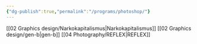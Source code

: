 ```yaml
---
{"dg-publish":true,"permalink":"/programs/photoshop/"}
---
```


[[02   Graphics design/Narkokapitalismus\|Narkokapitalismus]]
[[02   Graphics design/gen-b\|gen-b]]
[[04   Photography/REFLEX\|REFLEX]]